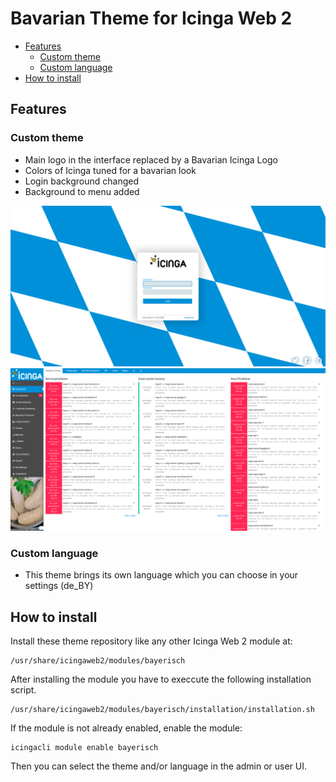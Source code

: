 Bavarian Theme for Icinga Web 2
=================================

<!-- TOC -->

- [Features](#features)
  - [Custom theme](#custom-theme)
  - [Custom language](#custom-language)
- [How to install](#how-to-install)

<!-- /TOC -->

## Features

### Custom theme

* Main logo in the interface replaced by a Bavarian Icinga Logo
* Colors of Icinga tuned for a bavarian look
* Login background changed
* Background to menu added

![Screenshot Login](doc/screenshots/login.png)
![Screenshot Tactical Overview](doc/screenshots/about.png)

### Custom language

 * This theme brings its own language which you can choose in your settings (de_BY)

## How to install

Install these theme repository like any other Icinga Web 2 module at:

    /usr/share/icingaweb2/modules/bayerisch
    
After installing the module you have to execcute the following installation script.

    /usr/share/icingaweb2/modules/bayerisch/installation/installation.sh

If the module is not already enabled, enable the module:

    icingacli module enable bayerisch

Then you can select the theme and/or language in the admin or user UI.
